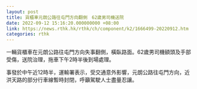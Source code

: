 ```yaml
---
layout: post
title: 貨櫃車元朗公路往屯門方向翻側　62歲男司機送院
date: 2022-09-12 15:16:20.000000000 +08:00
link: https://news.rthk.hk/rthk/ch/component/k2/1666499-20220912.htm
categories: rthk
---
```


一輛貨櫃車在元朗公路往屯門方向失事翻側，橫臥路面。62歲男司機額頭及手部受傷，送院治理，拖車下午2時半後到場處理。

事發於中午近12時半，運輸署表示，受交通意外影響，元朗公路往屯門方向，近洪天路的部分行車線暫時封閉，呼籲駕駛人士盡量忍讓。
